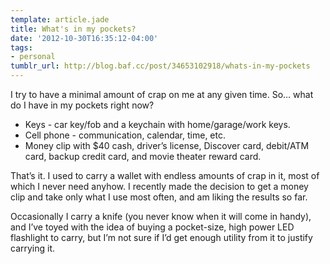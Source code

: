 ```yaml
---
template: article.jade
title: What's in my pockets?
date: '2012-10-30T16:35:12-04:00'
tags:
- personal
tumblr_url: http://blog.baf.cc/post/34653102918/whats-in-my-pockets
---
```

I try to have a minimal amount of crap on me at any given time. So… what do I have in my pockets right now?

* Keys - car key/fob and a keychain with home/garage/work keys.
* Cell phone - communication, calendar, time, etc.
* Money clip with $40 cash, driver’s license, Discover card, debit/ATM card, backup credit card, and movie theater reward card.

That’s it. I used to carry a wallet with endless amounts of crap in it, most of which I never need anyhow. I recently made the decision to get a money clip and take only what I use most often, and am liking the results so far.

Occasionally I carry a knife (you never know when it will come in handy), and I’ve toyed with the idea of buying a pocket-size, high power LED flashlight to carry, but I’m not sure if I’d get enough utility from it to justify carrying it.